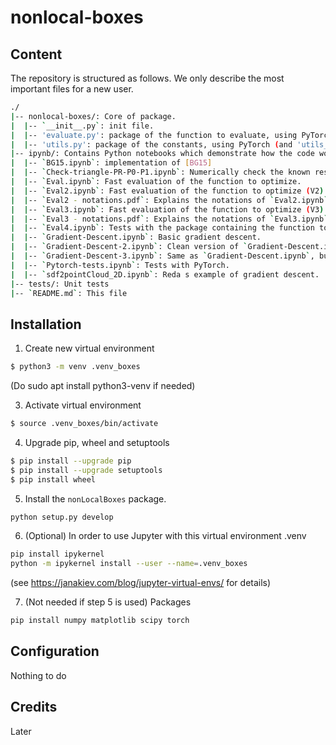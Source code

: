 # nonlocal-boxes

## Content

The repository is structured as follows. We only describe the most important files for a new user.
```bash
./
|-- nonlocal-boxes/: Core of package. 
|  |-- `__init__.py`: init file.
|  |-- 'evaluate.py': package of the function to evaluate, using PyTorch (and 'evaluate_with_numpy.py' for the same with NumPy).
|  |-- 'utils.py': package of the constants, using PyTorch (and 'utils_with_numpy.py' for the same with NumPy)
|-- ipynb/: Contains Python notebooks which demonstrate how the code works
|  |-- `BG15.ipynb`: implementation of [BG15]
|  |-- `Check-triangle-PR-P0-P1.ipynb`: Numerically check the known result in the triangle {PR, P0, P1}.
|  |-- `Eval.ipynb`: Fast evaluation of the function to optimize.
|  |-- `Eval2.ipynb`: Fast evaluation of the function to optimize (V2).
|  |-- `Eval2 - notations.pdf`: Explains the notations of `Eval2.ipynb`.
|  |-- `Eval3.ipynb`: Fast evaluation of the function to optimize (V3): now W is a matrix.
|  |-- `Eval3 - notations.pdf`: Explains the notations of `Eval3.ipynb`.
|  |-- `Eval4.ipynb`: Tests with the package containing the function to evaluate.
|  |-- `Gradient-Descent.ipynb`: Basic gradient descent.
|  |-- `Gradient-Descent-2.ipynb`: Clean version of `Gradient-Descent.ipynb`.
|  |-- `Gradient-Descent-3.ipynb`: Same as `Gradient-Descent.ipynb`, but with tests with different boxes.
|  |-- `Pytorch-tests.ipynb`: Tests with PyTorch.
|  |-- `sdf2pointCloud_2D.ipynb`: Reda s example of gradient descent.
|-- tests/: Unit tests
|-- `README.md`: This file
```

## Installation

1. Create new virtual environment

```bash
$ python3 -m venv .venv_boxes
```

(Do
sudo apt install python3-venv
if needed)

3. Activate virtual environment

```bash
$ source .venv_boxes/bin/activate
```

4. Upgrade pip, wheel and setuptools 

```bash
$ pip install --upgrade pip
$ pip install --upgrade setuptools
$ pip install wheel
```

5. Install the `nonLocalBoxes` package.

```bash
python setup.py develop
```

6. (Optional) In order to use Jupyter with this virtual environment .venv
```bash
pip install ipykernel
python -m ipykernel install --user --name=.venv_boxes
```
(see https://janakiev.com/blog/jupyter-virtual-envs/ for details)

7. (Not needed if step 5 is used) Packages
```bash
pip install numpy matplotlib scipy torch
```

## Configuration
Nothing to do

## Credits
Later

